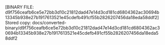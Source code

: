 [BINARY FILE: d9f756ceafb6ce5e72bb3d10c21812dad47e14d3cd181cd6804362ac30694b13345b938e27b1917613521e45cdefb491cf55b2826207456da18eda58ddf2]
Stored copy: docs/converted-binary/d9f756ceafb6ce5e72bb3d10c21812dad47e14d3cd181cd6804362ac30694b13345b938e27b1917613521e45cdefb491cf55b2826207456da18eda58ddf2
